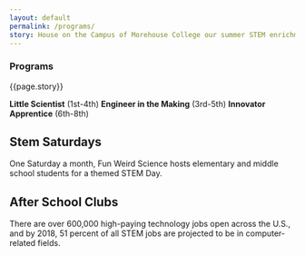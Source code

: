 ```yaml
---
layout: default
permalink: /programs/
story: House on the Campus of Morehouse College our summer STEM enrichment camp engages students through weekly themed learning experiences.
---
```

<div class = 'fulls parties' id = 'parties'>
  <div class = 'flex-in overlay'>
    <h3>Programs</h3>
  </div>
</div>

<div class = 'dull flex-in'>
  <div class = 'child tripple'>
    <p>{{page.story}}</p>
    <b>Little Scientist</b> (1st-4th)
    <b>Engineer in the Making</b> (3rd-5th)
    <b>Innovator Apprentice</b> (6th-8th)
  </div>
</div>
<div class = 'bright'>
  <span id = 'stemsaturdays'></span>
  <h2>Stem Saturdays</h2>
  <p>One Saturday a month, Fun Weird Science hosts elementary and middle school students for a themed STEM Day.</p>
  <h2 id = 'after-school'>After School Clubs</h2>
  <div class = 'banner'>
    <p>There are over 600,000 high-paying technology jobs open across the U.S., and by 2018, 51 percent of all STEM jobs are projected to be in computer-related fields.</p>
  </div>
</div>